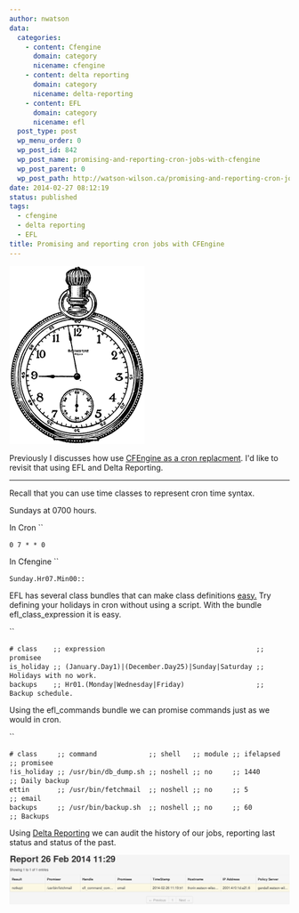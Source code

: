 ```yaml
---
author: nwatson
data:
  categories:
    - content: Cfengine
      domain: category
      nicename: cfengine
    - content: delta reporting
      domain: category
      nicename: delta-reporting
    - content: EFL
      domain: category
      nicename: efl
  post_type: post
  wp_menu_order: 0
  wp_post_id: 842
  wp_post_name: promising-and-reporting-cron-jobs-with-cfengine
  wp_post_parent: 0
  wp_post_path: http://watson-wilson.ca/promising-and-reporting-cron-jobs-with-cfengine/
date: 2014-02-27 08:12:19
status: published
tags:
  - cfengine
  - delta reporting
  - EFL
title: Promising and reporting cron jobs with CFEngine
---
```

![image of stopwatch](/static/images/stopwatch_13154_sm.gif)

Previously I discusses how use [CFEngine as a cron replacment](http://watson-wilson.ca/2011/09/cfengine-as-an-alternative-to-crond.html).
I'd like to revisit that using EFL and Delta Reporting.

---

Recall that you can use time classes to represent cron time syntax.

Sundays at 0700 hours.

In Cron ``

    0 7 * * 0

In Cfengine ``

    Sunday.Hr07.Min00::

EFL has several class bundles that can make class definitions [easy.](/bulding-cfengine-classes-using-efl/)
Try defining your holidays in cron without using a script. With the
bundle efl_class_expression it is easy.

``

    # class    ;; expression                                      ;; promisee
    is_holiday ;; (January.Day1)|(December.Day25)|Sunday|Saturday ;; Holidays with no work.
    backups    ;; Hr01.(Monday|Wednesday|Friday)                  ;; Backup schedule.

Using the efl_commands bundle we can promise commands just as we would
in cron.

``

    # class     ;; command             ;; shell   ;; module ;; ifelapsed ;; promisee
    !is_holiday ;; /usr/bin/db_dump.sh ;; noshell ;; no     ;; 1440      ;; Daily backup
    ettin       ;; /usr/bin/fetchmail  ;; noshell ;; no     ;; 5         ;; email
    backups     ;; /usr/bin/backup.sh  ;; noshell ;; no     ;; 60        ;; Backups

Using [Delta Reporting](/products/delta-reporting/) we can audit the
history of our jobs, reporting last status and status of the past.

[![delta reporting screen shot of fetchmail promiser](/static/images/dr_efl_command_ss.png)](/static/images/dr_efl_command_ss.png)
